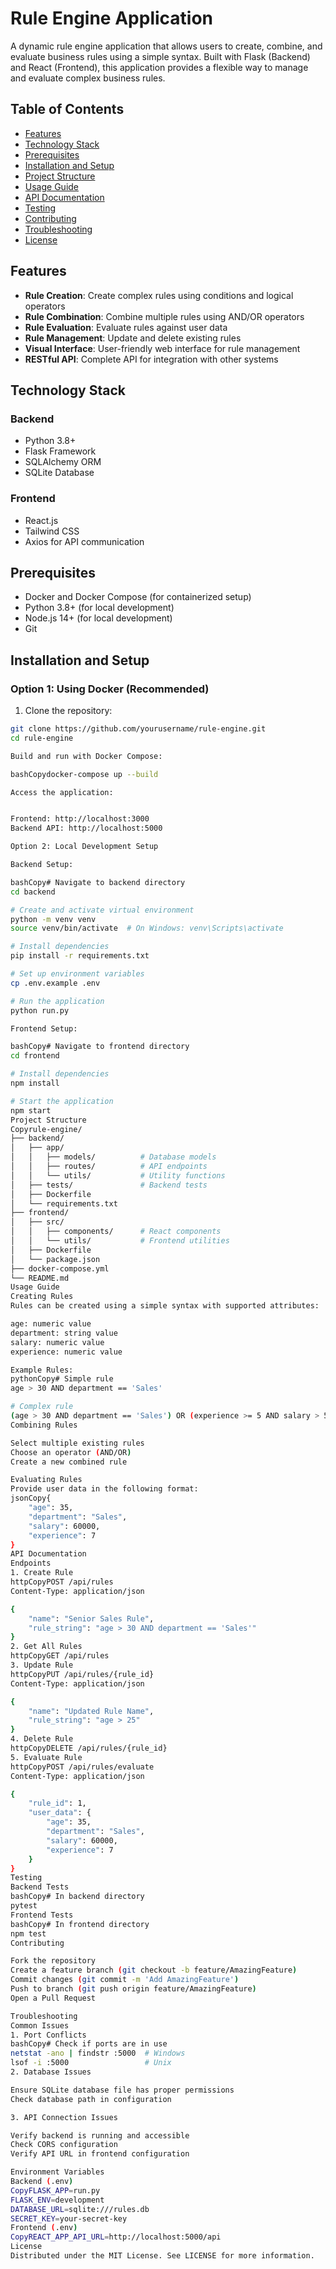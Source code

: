 # Rule Engine Application

A dynamic rule engine application that allows users to create, combine, and evaluate business rules using a simple syntax. Built with Flask (Backend) and React (Frontend), this application provides a flexible way to manage and evaluate complex business rules.

## Table of Contents

- [Features](#features)
- [Technology Stack](#technology-stack)
- [Prerequisites](#prerequisites)
- [Installation and Setup](#installation-and-setup)
- [Project Structure](#project-structure)
- [Usage Guide](#usage-guide)
- [API Documentation](#api-documentation)
- [Testing](#testing)
- [Contributing](#contributing)
- [Troubleshooting](#troubleshooting)
- [License](#license)

## Features

- **Rule Creation**: Create complex rules using conditions and logical operators
- **Rule Combination**: Combine multiple rules using AND/OR operators
- **Rule Evaluation**: Evaluate rules against user data
- **Rule Management**: Update and delete existing rules
- **Visual Interface**: User-friendly web interface for rule management
- **RESTful API**: Complete API for integration with other systems

## Technology Stack

### Backend
- Python 3.8+
- Flask Framework
- SQLAlchemy ORM
- SQLite Database

### Frontend
- React.js
- Tailwind CSS
- Axios for API communication

## Prerequisites

- Docker and Docker Compose (for containerized setup)
- Python 3.8+ (for local development)
- Node.js 14+ (for local development)
- Git

## Installation and Setup

### Option 1: Using Docker (Recommended)

1. Clone the repository:
```bash
git clone https://github.com/yourusername/rule-engine.git
cd rule-engine

Build and run with Docker Compose:

bashCopydocker-compose up --build

Access the application:


Frontend: http://localhost:3000
Backend API: http://localhost:5000

Option 2: Local Development Setup

Backend Setup:

bashCopy# Navigate to backend directory
cd backend

# Create and activate virtual environment
python -m venv venv
source venv/bin/activate  # On Windows: venv\Scripts\activate

# Install dependencies
pip install -r requirements.txt

# Set up environment variables
cp .env.example .env

# Run the application
python run.py

Frontend Setup:

bashCopy# Navigate to frontend directory
cd frontend

# Install dependencies
npm install

# Start the application
npm start
Project Structure
Copyrule-engine/
├── backend/
│   ├── app/
│   │   ├── models/          # Database models
│   │   ├── routes/          # API endpoints
│   │   └── utils/           # Utility functions
│   ├── tests/               # Backend tests
│   ├── Dockerfile
│   └── requirements.txt
├── frontend/
│   ├── src/
│   │   ├── components/      # React components
│   │   └── utils/           # Frontend utilities
│   ├── Dockerfile
│   └── package.json
├── docker-compose.yml
└── README.md
Usage Guide
Creating Rules
Rules can be created using a simple syntax with supported attributes:

age: numeric value
department: string value
salary: numeric value
experience: numeric value

Example Rules:
pythonCopy# Simple rule
age > 30 AND department == 'Sales'

# Complex rule
(age > 30 AND department == 'Sales') OR (experience >= 5 AND salary > 50000)
Combining Rules

Select multiple existing rules
Choose an operator (AND/OR)
Create a new combined rule

Evaluating Rules
Provide user data in the following format:
jsonCopy{
    "age": 35,
    "department": "Sales",
    "salary": 60000,
    "experience": 7
}
API Documentation
Endpoints
1. Create Rule
httpCopyPOST /api/rules
Content-Type: application/json

{
    "name": "Senior Sales Rule",
    "rule_string": "age > 30 AND department == 'Sales'"
}
2. Get All Rules
httpCopyGET /api/rules
3. Update Rule
httpCopyPUT /api/rules/{rule_id}
Content-Type: application/json

{
    "name": "Updated Rule Name",
    "rule_string": "age > 25"
}
4. Delete Rule
httpCopyDELETE /api/rules/{rule_id}
5. Evaluate Rule
httpCopyPOST /api/rules/evaluate
Content-Type: application/json

{
    "rule_id": 1,
    "user_data": {
        "age": 35,
        "department": "Sales",
        "salary": 60000,
        "experience": 7
    }
}
Testing
Backend Tests
bashCopy# In backend directory
pytest
Frontend Tests
bashCopy# In frontend directory
npm test
Contributing

Fork the repository
Create a feature branch (git checkout -b feature/AmazingFeature)
Commit changes (git commit -m 'Add AmazingFeature')
Push to branch (git push origin feature/AmazingFeature)
Open a Pull Request

Troubleshooting
Common Issues
1. Port Conflicts
bashCopy# Check if ports are in use
netstat -ano | findstr :5000  # Windows
lsof -i :5000                 # Unix
2. Database Issues

Ensure SQLite database file has proper permissions
Check database path in configuration

3. API Connection Issues

Verify backend is running and accessible
Check CORS configuration
Verify API URL in frontend configuration

Environment Variables
Backend (.env)
CopyFLASK_APP=run.py
FLASK_ENV=development
DATABASE_URL=sqlite:///rules.db
SECRET_KEY=your-secret-key
Frontend (.env)
CopyREACT_APP_API_URL=http://localhost:5000/api
License
Distributed under the MIT License. See LICENSE for more information.
